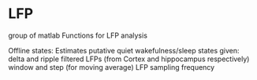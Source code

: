 # LFP

group of matlab Functions for LFP analysis

Offline states:  Estimates putative quiet wakefulness/sleep states given:
    delta and ripple filtered LFPs (from Cortex and hippocampus respectively)
    window and step (for moving average)
    LFP sampling frequency 
